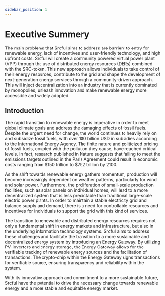 ```yaml
---
sidebar_position: 1
---
```


# Executive Summery

The main problems that Srcful aims to address are barriers to entry for renewable energy, lack of incentives and user-friendly technology, and high upfront costs. Srcful will create a community powered virtual power plant (VPP) through the use of distributed energy resources (DERs) combined with the SRC-token. This new approach allows individuals to take control of their energy resources, contribute to the grid and shape the development of next-generation energy services through a community-driven approach. This will inject decentralization into an industry that is currently dominated by monopolies, unleash innovation and make renewable energy more accessible and widely adopted.

## Introduction

The rapid transition to renewable energy is imperative in order to meet global climate goals and address the damaging effects of fossil fuels. Despite the urgent need for change, the world continues to heavily rely on and subsidize fossil fuels, with over 180 billion USD in subsidies according to the International Energy Agency. The finite nature and politicized pricing of fossil fuels, coupled with the pollution they cause, have reached critical levels. In fact, research published in Nature suggests that failing to meet the emissions targets outlined in the Paris Agreement could result in economic costs ranging from $150 trillion to $792 trillion by 2100.

As the shift towards renewable energy gathers momentum, production will become increasingly dependent on weather patterns, particularly for wind and solar power. Furthermore, the proliferation of small-scale production facilities, such as solar panels on individual homes, will lead to a more decentralized system that is less predictable than traditional large-scale electric power plants. In order to maintain a stable electricity grid and balance supply and demand, there is a need for controllable resources and incentives for individuals to support the grid with this kind of services.

The transition to renewable and distributed energy resources requires not only a fundamental shift in energy markets and infrastructure, but also in the underlying information technology systems. Srcful aims to address these challenges and facilitate the transition to a more sustainable and decentralized energy system by introducing an Energy Gateway. By utilizing PV-inverters and energy storage, the Energy Gateway allows for the verifiable tracking of renewable energy sources and the facilitation of transactions. The crypto-chip within the Energy Gateway signs transactions for verifiable source, ensuring transparency and reliability within the system. 

With its innovative approach and commitment to a more sustainable future, Srcful have the potential to drive the necessary change towards renewable energy and a more stable and equitable energy market.
